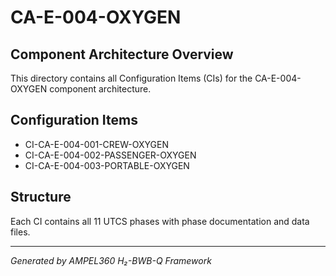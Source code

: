 # CA-E-004-OXYGEN

## Component Architecture Overview
This directory contains all Configuration Items (CIs) for the CA-E-004-OXYGEN component architecture.

## Configuration Items
- CI-CA-E-004-001-CREW-OXYGEN
- CI-CA-E-004-002-PASSENGER-OXYGEN
- CI-CA-E-004-003-PORTABLE-OXYGEN

## Structure
Each CI contains all 11 UTCS phases with phase documentation and data files.

---
*Generated by AMPEL360 H₂-BWB-Q Framework*
